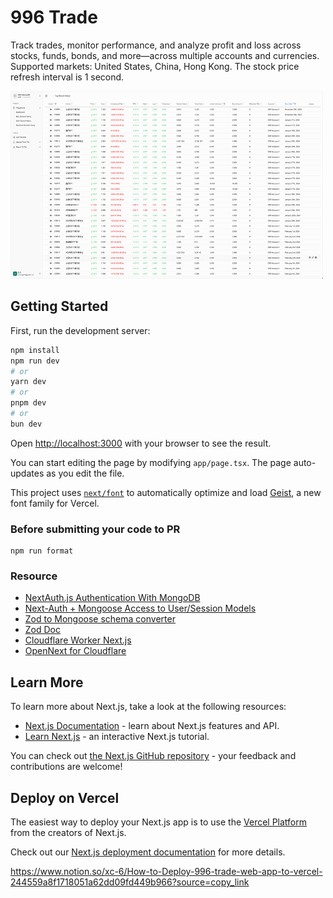 # 996 Trade
Track trades, monitor performance, and analyze profit and loss across stocks, funds, bonds, and more—across multiple accounts and currencies. Supported markets: United States, China, Hong Kong. The stock price refresh interval is 1 second.

<img src="./trade-record-demo.gif" alt="demo" width="500" height="300">

## Getting Started

First, run the development server:

```bash
npm install
npm run dev
# or
yarn dev
# or
pnpm dev
# or
bun dev
```

Open [http://localhost:3000](http://localhost:3000) with your browser to see the result.

You can start editing the page by modifying `app/page.tsx`. The page auto-updates as you edit the file.

This project uses [`next/font`](https://nextjs.org/docs/app/building-your-application/optimizing/fonts) to automatically optimize and load [Geist](https://vercel.com/font), a new font family for Vercel.

### Before submitting your code to PR
```
npm run format
```

### Resource

+ [NextAuth.js Authentication With MongoDB](https://www.mongodb.com/developer/languages/typescript/nextauthjs-authentication-mongodb/)
+ [Next-Auth + Mongoose Access to User/Session Models](https://github.com/nextauthjs/next-auth/issues/1175)
+ [Zod to Mongoose schema converter](https://www.npmjs.com/package/@zodyac/zod-mongoose)
+ [Zod Doc](https://zod.dev/)
+ [Cloudflare Worker Next.js](https://developers.cloudflare.com/workers/frameworks/framework-guides/nextjs/)
+ [OpenNext for Cloudflare](https://www.npmjs.com/package/@opennextjs/cloudflare)

## Learn More

To learn more about Next.js, take a look at the following resources:

- [Next.js Documentation](https://nextjs.org/docs) - learn about Next.js features and API.
- [Learn Next.js](https://nextjs.org/learn) - an interactive Next.js tutorial.

You can check out [the Next.js GitHub repository](https://github.com/vercel/next.js) - your feedback and contributions are welcome!

## Deploy on Vercel

The easiest way to deploy your Next.js app is to use the [Vercel Platform](https://vercel.com/new?utm_medium=default-template&filter=next.js&utm_source=create-next-app&utm_campaign=create-next-app-readme) from the creators of Next.js.

Check out our [Next.js deployment documentation](https://nextjs.org/docs/app/building-your-application/deploying) for more details.

https://www.notion.so/xc-6/How-to-Deploy-996-trade-web-app-to-vercel-244559a8f1718051a62dd09fd449b966?source=copy_link
